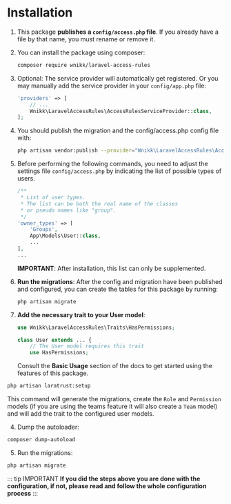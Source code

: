 # Installation

1. This package **publishes a `config/access.php` file**. If you already have a file by that name, you must rename or remove it.

2. You can install the package using composer:
    ```bash
    composer require wnikk/laravel-access-rules
    ```

3. Optional: The service provider will automatically get registered. Or you may manually add the service provider in your `config/app.php` file:

    ```php
    'providers' => [
        // ...
        Wnikk\LaravelAccessRules\AccessRulesServiceProvider::class,
    ];
    ```

4. You should publish the migration and the config/access.php config file with:

    ```bash
    php artisan vendor:publish --provider="Wnikk\LaravelAccessRules\AccessRulesServiceProvider"
    ```

5. Before performing the following commands, you need to adjust the settings file `config/access.php`
by indicating the list of possible types of users.

    ```php
    /**
     * List of user types.
     * The list can be both the real name of the classes
     * or pseudo names like "group".
     */
    'owner_types' => [
        'Groups',
        App\Models\User::class,
        ...
    ],
    ...
    ```
    **IMPORTANT**: After installation, this list can only be supplemented.

6. **Run the migrations**: After the config and migration have been published and configured, you can create the tables for this package by running:

    ```bash
    php artisan migrate
    ```

7. **Add the necessary trait to your User model**:

    ```php
    use Wnikk\LaravelAccessRules\Traits\HasPermissions;
    
    class User extends ... {
        // The User model requires this trait
        use HasPermissions;
    ```

   Consult the **Basic Usage** section of the docs to get started using the features of this package.

```bash
php artisan laratrust:setup
```

This command will generate the migrations, create the `Role` and `Permission` models (if you are using the teams feature it will also create a `Team` model) and will add the trait to the configured user models.

4. Dump the autoloader:
```bash
composer dump-autoload
```

5. Run the migrations:
```bash
php artisan migrate
```

::: tip IMPORTANT
**If you did the steps above you are done with the configuration, if not, please read and follow the whole configuration process**
:::
